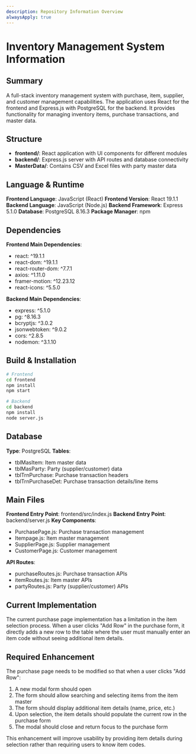 ```yaml
---
description: Repository Information Overview
alwaysApply: true
---
```


# Inventory Management System Information

## Summary
A full-stack inventory management system with purchase, item, supplier, and customer management capabilities. The application uses React for the frontend and Express.js with PostgreSQL for the backend. It provides functionality for managing inventory items, purchase transactions, and master data.

## Structure
- **frontend/**: React application with UI components for different modules
- **backend/**: Express.js server with API routes and database connectivity
- **MasterData/**: Contains CSV and Excel files with party master data

## Language & Runtime
**Frontend Language**: JavaScript (React)
**Frontend Version**: React 19.1.1
**Backend Language**: JavaScript (Node.js)
**Backend Framework**: Express 5.1.0
**Database**: PostgreSQL 8.16.3
**Package Manager**: npm

## Dependencies
**Frontend Main Dependencies**:
- react: ^19.1.1
- react-dom: ^19.1.1
- react-router-dom: ^7.7.1
- axios: ^1.11.0
- framer-motion: ^12.23.12
- react-icons: ^5.5.0

**Backend Main Dependencies**:
- express: ^5.1.0
- pg: ^8.16.3
- bcryptjs: ^3.0.2
- jsonwebtoken: ^9.0.2
- cors: ^2.8.5
- nodemon: ^3.1.10

## Build & Installation
```bash
# Frontend
cd frontend
npm install
npm start

# Backend
cd backend
npm install
node server.js
```

## Database
**Type**: PostgreSQL
**Tables**:
- tblMasItem: Item master data
- tblMasParty: Party (supplier/customer) data
- tblTrnPurchase: Purchase transaction headers
- tblTrnPurchaseDet: Purchase transaction details/line items

## Main Files
**Frontend Entry Point**: frontend/src/index.js
**Backend Entry Point**: backend/server.js
**Key Components**:
- PurchasePage.js: Purchase transaction management
- Itempage.js: Item master management
- SupplierPage.js: Supplier management
- CustomerPage.js: Customer management

**API Routes**:
- purchaseRoutes.js: Purchase transaction APIs
- itemRoutes.js: Item master APIs
- partyRoutes.js: Party (supplier/customer) APIs

## Current Implementation
The current purchase page implementation has a limitation in the item selection process. When a user clicks "Add Row" in the purchase form, it directly adds a new row to the table where the user must manually enter an item code without seeing additional item details.

## Required Enhancement
The purchase page needs to be modified so that when a user clicks "Add Row":
1. A new modal form should open
2. The form should allow searching and selecting items from the item master
3. The form should display additional item details (name, price, etc.)
4. Upon selection, the item details should populate the current row in the purchase form
5. The modal should close and return focus to the purchase form

This enhancement will improve usability by providing item details during selection rather than requiring users to know item codes.
